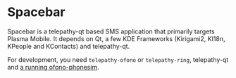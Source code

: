 # Spacebar

Spacebar is a telepathy-qt based SMS application that primarily targets Plasma Mobile.
It depends on Qt, a few KDE Frameworks (Kirigami2, KI18n, KPeople and KContacts) and telepathy-qt.

For development, you need `telepathy-ofono` or `telepathy-ring`, telepathy-qt and [a running ofono-phonesim](https://docs.plasma-mobile.org/Ofono.html).
